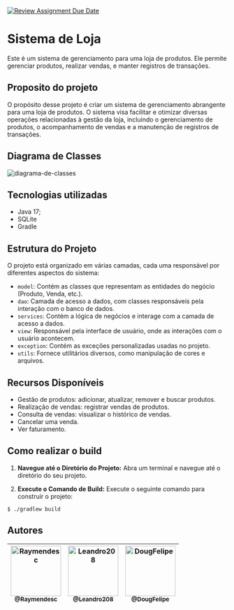 [![Review Assignment Due Date](https://classroom.github.com/assets/deadline-readme-button-24ddc0f5d75046c5622901739e7c5dd533143b0c8e959d652212380cedb1ea36.svg)](https://classroom.github.com/a/u8b1GGH-)

# Sistema de Loja 
Este é um sistema de gerenciamento para uma loja de produtos. Ele permite gerenciar produtos, realizar vendas, e manter registros de transações.

## Proposito do projeto
O propósito desse projeto é criar um sistema de gerenciamento abrangente para uma loja de produtos. O sistema visa facilitar e otimizar diversas operações relacionadas à gestão da loja, incluindo o gerenciamento de produtos, o acompanhamento de vendas e a manutenção de registros de transações.

## Diagrama de Classes

![diagrama-de-classes](https://github.com/imetropoledigital/trabalho-final-rayana-mendes/assets/81039247/7fafcd11-1ad5-4c5b-b96a-d5de0b946d32)

## Tecnologias utilizadas

- Java 17;
- SQLite
- Gradle

## Estrutura do Projeto

O projeto está organizado em várias camadas, cada uma responsável por diferentes aspectos do sistema:

- `model`: Contém as classes que representam as entidades do negócio (Produto, Venda, etc.).
- `dao`: Camada de acesso a dados, com classes responsáveis pela interação com o banco de dados.
- `services`: Contém a lógica de negócios e interage com a camada de acesso a dados.
- `view`: Responsável pela interface de usuário, onde as interações com o usuário acontecem.
- `exception`: Contém as exceções personalizadas usadas no projeto.
- `utils`: Fornece utilitários diversos, como manipulação de cores e arquivos.

## Recursos Disponíveis

- Gestão de produtos: adicionar, atualizar, remover e buscar produtos.
- Realização de vendas: registrar vendas de produtos.
- Consulta de vendas: visualizar o histórico de vendas.
- Cancelar uma venda.
- Ver faturamento.


## Como realizar o build

1. **Navegue até o Diretório do Projeto:**
   Abra um terminal e navegue até o diretório do seu projeto.

3. **Execute o Comando de Build:**
   Execute o seguinte comando para construir o projeto:

```console
$ ./gradlew build
```

## Autores
| [<img alt="Raymendesc" src="https://github.com/Raymendesc.png?size=115" width="115"><br><sub>@Raymendesc</sub>](https://github.com/raymendesc)| [<img alt="Leandro208" src="https://github.com/leandro208.png?size=115" width="115"><br><sub>@Leandro208</sub>](https://github.com/leandro208)| [<img alt="DougFelipe" src="https://github.com/DougFelipe.png?size=115" width="115"><br><sub>@DougFelipe</sub>](https://github.com/DougFelipe)| 
| :---: |:---: |:---:
